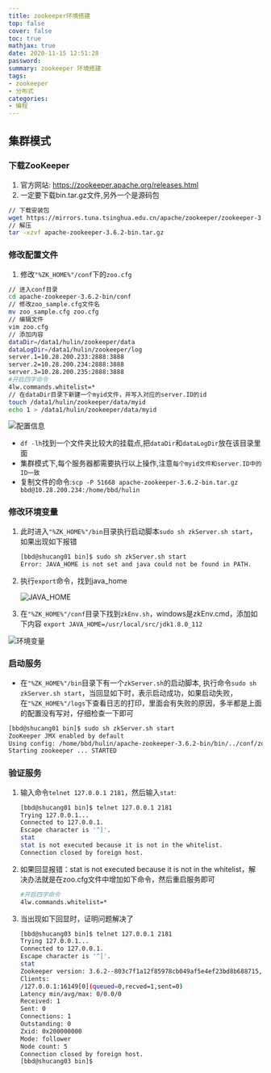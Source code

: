 ```yaml
---
title: zookeeper环境搭建
top: false
cover: false
toc: true
mathjax: true
date: 2020-11-15 12:51:28
password:
summary: zookeeper 环境搭建
tags:
- zookeeper
- 分布式
categories:
- 编程
---
```


## 集群模式

### 下载ZooKeeper

1. 官方网站: https://zookeeper.apache.org/releases.html
2. 一定要下载bin.tar.gz文件,另外一个是源码包

``` bash
// 下载安装包
wget https://mirrors.tuna.tsinghua.edu.cn/apache/zookeeper/zookeeper-3.6.2/apache-zookeeper-3.6.2-bin.tar.gz
// 解压
tar -xzvf apache-zookeeper-3.6.2-bin.tar.gz
```

### 修改配置文件

1. 修改`"%ZK_HOME%"/conf`下的`zoo.cfg`

``` bash
// 进入conf目录
cd apache-zookeeper-3.6.2-bin/conf
// 修改zoo_sample.cfg文件名
mv zoo_sample.cfg zoo.cfg
// 编辑文件
vim zoo.cfg
// 添加内容
dataDir=/data1/hulin/zookeeper/data
dataLogDir=/data1/hulin/zookeeper/log
server.1=10.28.200.233:2888:3888
server.2=10.28.200.234:2888:3888
server.3=10.28.200.235:2888:3888
#开启四字命令
4lw.commands.whitelist=*
// 在dataDir目录下新建一个myid文件，并写入对应的server.ID的id
touch /data1/hulin/zookeeper/data/myid
echo 1 > /data1/hulin/zookeeper/data/myid
```

![配置信息](zoocfg.png)

* `df -lh`找到一个文件夹比较大的挂载点,把`dataDir`和`dataLogDir`放在该目录里面
* 集群模式下,每个服务器都需要执行以上操作,注意`每个myid文件和server.ID中的ID一致`
* 复制文件的命令:`scp -P 51668 apache-zookeeper-3.6.2-bin.tar.gz bbd@10.28.200.234:/home/bbd/hulin`

### 修改环境变量

1. 此时进入`"%ZK_HOME%"/bin`目录执行启动脚本`sudo sh zkServer.sh start`，如果出现如下报错

    ```bash
    [bbd@shucang01 bin]$ sudo sh zkServer.sh start
    Error: JAVA_HOME is not set and java could not be found in PATH.
    ```

2. 执行`export`命令，找到java_home

    ![JAVA_HOME](export.png)

3. 在`"%ZK_HOME%"/conf`目录下找到`zkEnv.sh`，windows是zkEnv.cmd，添加如下内容
`export JAVA_HOME=/usr/local/src/jdk1.8.0_112`

![环境变量](env.png)

### 启动服务

* 在`"%ZK_HOME%"/bin`目录下有一个`zkServer.sh`的启动脚本, 执行命令`sudo sh zkServer.sh start`，当回显如下时，表示启动成功，如果启动失败，在`"%ZK_HOME%"/logs`下查看日志的打印，里面会有失败的原因，多半都是上面的配置没有写对，仔细检查一下即可

``` bash
[bbd@shucang01 bin]$ sudo sh zkServer.sh start
ZooKeeper JMX enabled by default
Using config: /home/bbd/hulin/apache-zookeeper-3.6.2-bin/bin/../conf/zoo.cfg
Starting zookeeper ... STARTED
```

### 验证服务

1. 输入命令`telnet 127.0.0.1 2181`，然后输入`stat`:

    ``` bash
    [bbd@shucang01 bin]$ telnet 127.0.0.1 2181
    Trying 127.0.0.1...
    Connected to 127.0.0.1.
    Escape character is '^]'.
    stat
    stat is not executed because it is not in the whitelist.
    Connection closed by foreign host.
    ```

2. 如果回显报错：stat is not executed because it is not in the whitelist，解决办法就是在zoo.cfg文件中增加如下命令，然后重启服务即可

    ``` bash
    #开启四字命令
    4lw.commands.whitelist=*
    ```

3. 当出现如下回显时，证明问题解决了

    ``` bash
    [bbd@shucang03 bin]$ telnet 127.0.0.1 2181
    Trying 127.0.0.1...
    Connected to 127.0.0.1.
    Escape character is '^]'.
    stat
    Zookeeper version: 3.6.2--803c7f1a12f85978cb049af5e4ef23bd8b688715, built on 09/04/2020 12:44 GMT
    Clients:
    /127.0.0.1:16149[0](queued=0,recved=1,sent=0)
    Latency min/avg/max: 0/0.0/0
    Received: 1
    Sent: 0
    Connections: 1
    Outstanding: 0
    Zxid: 0x200000000
    Mode: follower
    Node count: 5
    Connection closed by foreign host.
    [bbd@shucang03 bin]$
    ```

